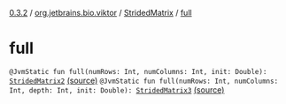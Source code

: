 [0.3.2](../../index.md) / [org.jetbrains.bio.viktor](../index.md) / [StridedMatrix](index.md) / [full](.)

# full

`@JvmStatic fun full(numRows: Int, numColumns: Int, init: Double): `[`StridedMatrix2`](../-strided-matrix2/index.md) [(source)](https://github.com/JetBrains-Research/viktor/blob/0.3.2/src/main/kotlin/org/jetbrains/bio/viktor/StridedMatrix.kt#L44)
`@JvmStatic fun full(numRows: Int, numColumns: Int, depth: Int, init: Double): `[`StridedMatrix3`](../-strided-matrix3/index.md) [(source)](https://github.com/JetBrains-Research/viktor/blob/0.3.2/src/main/kotlin/org/jetbrains/bio/viktor/StridedMatrix.kt#L49)